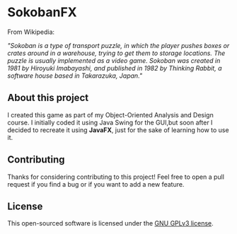 # SokobanFX

From Wikipedia:

_"Sokoban is a type of transport puzzle, in which the player pushes boxes or crates around in a warehouse, trying to get 
them to storage locations. The puzzle is usually implemented as a video game.
Sokoban was created in 1981 by Hiroyuki Imabayashi, and published in 1982 by Thinking Rabbit, a software house based in 
Takarazuka, Japan."_

## About this project

I created this game as part of my Object-Oriented Analysis and Design course. I initially coded it using Java Swing for
the GUI,but soon after I decided to recreate it using **JavaFX**, just for the sake of learning how to use it.

## Contributing

Thanks for considering contributing to this project!
Feel free to open a pull request if you find a bug or if you want to add a new feature.

## License

This open-sourced software is licensed under the [GNU GPLv3 license](./LICENSE.md).

